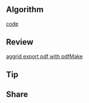 ## Algorithm

[code](/images/temp/haha-2024-08-11.png)

## Review

[aggrid export pdf with pdfMake](https://blog.ag-grid.com/exporting-ag-grid-to-pdf/)

## Tip

## Share
